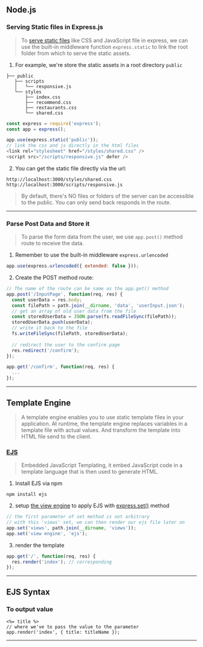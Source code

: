 ## Node.js
### Serving Static files in Express.js
> To [serve static files](https://expressjs.com/en/starter/static-files.html) like CSS and JavaScript file in express, we can use the built-in middleware function `express.static` to link the root folder from which to serve the static assets.
1. For example, we're store the static assets in a root directory `public`
```
├── public
   ├── scripts
   │   └── responsive.js
   └── styles
       ├── index.css
       ├── recommend.css
       ├── restaurants.css
       └── shared.css
```
```js
const express = require('express');
const app = express();

app.use(express.static('public'));
// link the css and js directly in the html files
<link rel="stylesheet" href="/styles/shared.css" />
<script src="/scripts/responsive.js" defer />
```
2. You can get the static file directly via the url:
```console
http://localhost:3000/styles/shared.css
http://localhost:3000/scripts/responsive.js
```
> By default, there's NO files or folders of the server can be accessible to the public. You can only send back responds in the route.

---

### Parse Post Data and Store it
> To parse the form data from the user, we use `app.post()` method route to receive the data.
1. Remember to use the built-in middleware `express.urlencoded`
```js
app.use(express.urlencoded({ extended: false }));
```
2. Create the POST method route:
```js
// The name of the route can be same as the app.get() method
app.post('/InputPage', function(req, res) {
  const userData = res.body;
  const filePath = path.join(__dirname, 'data', 'userInput.json');
  // get an array of old user data from the file
  const storedUserData = JSON.parse(fs.readFileSync(filePath));
  storedUserData.push(userData);
  // write it back to the file
  fs.writeFileSync(filePath, storedUserData);
  
  // redirect the user to the confirm page
  res.redirect('/confirm');
});

app.get('/confirm', function(req, res) {
  ...
});
```

---

## Template Engine
> A template engine enables you to use static template files in your application. At runtime, the template engine replaces variables in a template file with actual values. And transform the template into HTML file send to the client.
### [EJS](https://blog.logrocket.com/how-to-use-ejs-template-node-js-application/#:~:text=EJS%20(Embedded%20JavaScript%20Templating)%20is,then%20used%20to%20generate%20HTML.)
> Embedded JavaScript Templating, it embed JavaScript code in a template language that is then used to generate HTML.
1. Install EJS via npm
```console
npm install ejs
```
2. setup [the view engine](https://www.educative.io/answers/what-is-a-view-engine-in-expressjs) to apply EJS with [express.set()](https://stackoverflow.com/questions/29961711/app-setviews-dirname-views-in-express-node-js) method
```js
// the first parameter of set method is not arbitrary
// with this 'views' set, we can then render our ejs file later on
app.set('views', path.join(__dirname, 'views'));
app.set('view engine', 'ejs');
```
3. render the template
```js
app.get('/', function(req, res) {
  res.render('index'); // corresponding
});
```
---

## EJS Syntax
### To output value
```ejs
<%= title %>
// where we've to pass the value to the parameter
app.render('index', { title: titleName });
```

---
